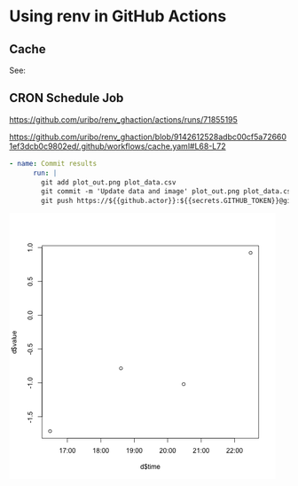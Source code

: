 Using renv in GitHub Actions
==================

## Cache

See: 

## CRON Schedule Job

https://github.com/uribo/renv_ghaction/actions/runs/71855195

https://github.com/uribo/renv_ghaction/blob/9142612528adbc00cf5a726601ef3dcb0c9802ed/.github/workflows/cache.yaml#L68-L72

```yaml
- name: Commit results
      run: |
        git add plot_out.png plot_data.csv
        git commit -m 'Update data and image' plot_out.png plot_data.csv || echo "No changes to commit"
        git push https://${{github.actor}}:${{secrets.GITHUB_TOKEN}}@github.com/${{github.repository}}.git HEAD:${{ github.ref }} || echo "No changes to commit"
```

![](plot_out.png)